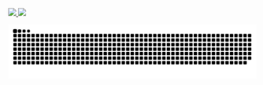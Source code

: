 <div>
  <a href="https://github.com/Lrd-M">
  <img height="180em" src="https://github-readme-stats.vercel.app/api?username=Lrd-M&show_icons=true&theme=dark&include_all_commits=true&count_private=true"/>
  <img height="180em" src="https://github-readme-stats.vercel.app/api/top-langs/?username=Lrd-M&layout=compact&langs_count=7&theme=dark"/>
</div>
  
  ![Snake animation](https://github.com/Lrd-M/Lrd-M/blob/output/github-contribution-grid-snake.svg)
